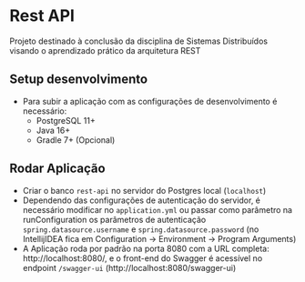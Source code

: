 # Rest API

Projeto destinado à conclusão da disciplina de Sistemas Distribuídos visando o aprendizado prático da arquitetura REST

## Setup desenvolvimento

- Para subir a aplicação com as configurações de desenvolvimento é necessário:
    - PostgreSQL 11+
    - Java 16+
    - Gradle 7+ (Opcional)

## Rodar Aplicação

- Criar o banco `rest-api` no servidor do Postgres local (`localhost`)
- Dependendo das configurações de autenticação do servidor, é necessário modificar no `application.yml` ou passar como parâmetro na runConfiguration os parâmetros de autenticação `spring.datasource.username` e `spring.datasource.password` (no IntellijIDEA fica em Configuration -> Environment -> Program Arguments)
- A Aplicação roda por padrão na porta 8080 com a URL completa: http://localhost:8080/, e o front-end do Swagger é acessível no endpoint `/swagger-ui` (http://localhost:8080/swagger-ui)
